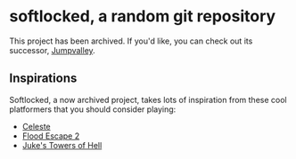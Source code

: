 # softlocked, a random git repository
This project has been archived. If you'd like, you can check out its successor, [Jumpvalley](https://github.com/UTheCat/jumpvalley).

## Inspirations
Softlocked, a now archived project, takes lots of inspiration from these cool platformers that you should consider playing:
- [Celeste](https://store.steampowered.com/app/504230/Celeste)
- [Flood Escape 2](https://www.roblox.com/games/738339342/Flood-Escape-2)
- [Juke's Towers of Hell](https://www.roblox.com/games/8562822414/Jukes-Towers-of-Hell)
